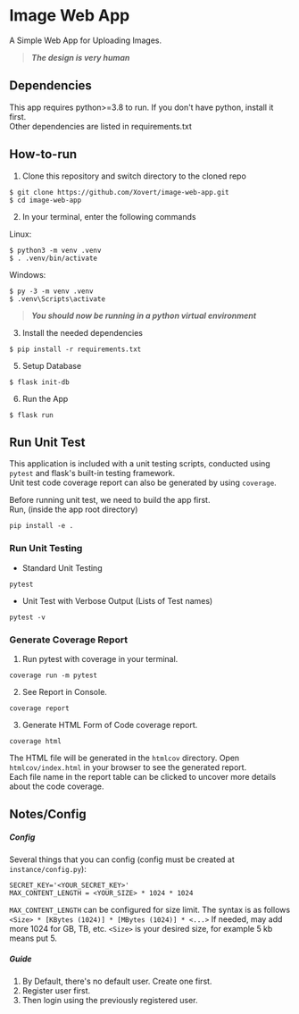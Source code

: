 # Image Web App

A Simple Web App for Uploading Images.  
> ***The design is very human***

## Dependencies

This app requires python>=3.8 to run. If you don't have python, install it first.  
Other dependencies are listed in requirements.txt

## How-to-run

1. Clone this repository and switch directory to the cloned repo
```console
$ git clone https://github.com/Xovert/image-web-app.git
$ cd image-web-app
```

2. In your terminal, enter the following commands

Linux:
```console
$ python3 -m venv .venv
$ . .venv/bin/activate
```
Windows:
```console
$ py -3 -m venv .venv
$ .venv\Scripts\activate
```
> ***You should now be running in a python virtual environment***

3. Install the needed dependencies
```console
$ pip install -r requirements.txt
```

5. Setup Database
```console
$ flask init-db
```

6. Run the App
```console
$ flask run 
```

## Run Unit Test
This application is included with a unit testing scripts, conducted using `pytest` and flask's built-in testing framework.  
Unit test code coverage report can also be generated by using `coverage`.  

Before running unit test, we need to build the app first.  
Run, (inside the app root directory)
```console
pip install -e .
```

### Run Unit Testing
- Standard Unit Testing
```console
pytest
```
- Unit Test with Verbose Output (Lists of Test names)
```console
pytest -v
```

### Generate Coverage Report

1. Run pytest with coverage in your terminal.
```console
coverage run -m pytest
```

2. See Report in Console.
```console
coverage report
```

3. Generate HTML Form of Code coverage report.
```console
coverage html
```
The HTML file will be generated in the `htmlcov` directory. Open `htmlcov/index.html` in your browser to see the generated report.  
Each file name in the report table can be clicked to uncover more details about the code coverage.  

## Notes/Config

##### Config
Several things that you can config (config must be created at `instance/config.py`):
```
SECRET_KEY='<YOUR_SECRET_KEY>'
MAX_CONTENT_LENGTH = <YOUR_SIZE> * 1024 * 1024
```
`MAX_CONTENT_LENGTH` can be configured for size limit. The syntax is as follows
``` <Size> * [KBytes (1024)] * [MBytes (1024)] * <...> ```
If needed, may add more 1024 for GB, TB, etc.
`<Size>` is your desired size, for example 5 kb means put 5.

##### Guide
1. By Default, there's no default user. Create one first.
2. Register user first.
3. Then login using the previously registered user.
